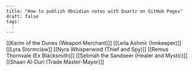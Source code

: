 ```
---
title: "How to publish Obsidian notes with Quartz on GitHub Pages"
draft: false
tags:
  - 
---
```
[[Karim of the Dunes (Weapon Merchant)]]
[[Leila Ashmir (Innkeeper)]]
[[Lyra Stormclaw]]
[[Nyra Whisperwind (Thief and Spy)]]
[[Remus Thornvale (Ex Blacksmith)]]
[[Selimah the Sandseer (Healer and Mystic)]]
[[Shaan Al-Duri (Trade Master-Mayor)]]
